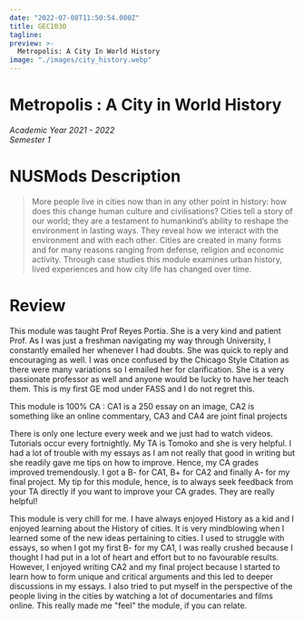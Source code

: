 ```yaml
---
date: "2022-07-08T11:50:54.000Z"
title: GEC1030
tagline:
preview: >-
  Metropolis: A City In World History
image: "./images/city_history.webp"
--- 
```


# Metropolis : A City in World History  
*Academic Year 2021 - 2022*  
*Semester 1*

# NUSMods Description
> More people live in cities now than in any other point in history: how does this change human culture and civilisations? Cities tell a story of our world; they are a testament to humankind’s ability to reshape the environment in lasting ways. They reveal how we interact with the environment and with each other. Cities are created in many forms and for many reasons ranging from defense, religion and economic activity. Through case studies this module examines urban history, lived experiences and how city life has changed over time.

# Review
This module was taught Prof Reyes Portia. She is a very kind and patient Prof. As I was just a freshman navigating my way through University, I constantly emailed her whenever I had doubts. She was quick to reply and encouraging as well. I was once confused by the Chicago Style Citation as there were many variations so I emailed her for clarification. She is a very passionate professor as well and anyone would be lucky to have her teach them. This is my first GE mod under FASS and I do not regret this.

This module is 100% CA : CA1 is a 250 essay on an image, CA2 is something like an online commentary, CA3 and CA4 are joint final projects

There is only one lecture every week and we just had to watch videos. Tutorials occur every fortnightly. My TA is Tomoko and she is very helpful. I had a lot of trouble with my essays as I am not really that good in writing but she readily gave me tips on how to improve. Hence, my CA grades improved tremendously. I got a B- for CA1, B+ for CA2 and finally A- for my final project. My tip for this module, hence, is to always seek feedback from your TA directly if you want to improve your CA grades. They are really helpful!

This module is very chill for me. I have always enjoyed History as a kid and I enjoyed learning about the History of cities. It is very mindblowing when I learned some of the new ideas pertaining to cities. I used to struggle with essays, so when I got my first B- for my CA1, I was really crushed because I thought I had put in a lot of heart and effort but to no favourable results. However, I enjoyed writing CA2 and my final project because I started to learn how to form unique and critical arguments and this led to deeper discussions in my essays. I also tried to put myself in the perspective of the people living in the cities by watching a lot of documentaries and films online. This really made me "feel" the module, if you can relate.

